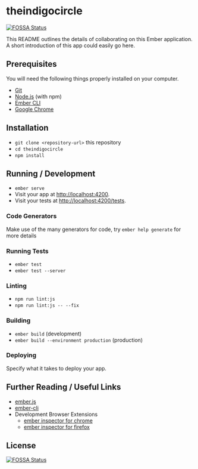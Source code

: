 # theindigocircle
[![FOSSA Status](https://app.fossa.io/api/projects/git%2Bgithub.com%2Fgrrakesh4769%2Ftheindigocircle.svg?type=shield)](https://app.fossa.io/projects/git%2Bgithub.com%2Fgrrakesh4769%2Ftheindigocircle?ref=badge_shield)


This README outlines the details of collaborating on this Ember application.
A short introduction of this app could easily go here.

## Prerequisites

You will need the following things properly installed on your computer.

* [Git](https://git-scm.com/)
* [Node.js](https://nodejs.org/) (with npm)
* [Ember CLI](https://ember-cli.com/)
* [Google Chrome](https://google.com/chrome/)

## Installation

* `git clone <repository-url>` this repository
* `cd theindigocircle`
* `npm install`

## Running / Development

* `ember serve`
* Visit your app at [http://localhost:4200](http://localhost:4200).
* Visit your tests at [http://localhost:4200/tests](http://localhost:4200/tests).

### Code Generators

Make use of the many generators for code, try `ember help generate` for more details

### Running Tests

* `ember test`
* `ember test --server`

### Linting

* `npm run lint:js`
* `npm run lint:js -- --fix`

### Building

* `ember build` (development)
* `ember build --environment production` (production)

### Deploying

Specify what it takes to deploy your app.

## Further Reading / Useful Links

* [ember.js](https://emberjs.com/)
* [ember-cli](https://ember-cli.com/)
* Development Browser Extensions
  * [ember inspector for chrome](https://chrome.google.com/webstore/detail/ember-inspector/bmdblncegkenkacieihfhpjfppoconhi)
  * [ember inspector for firefox](https://addons.mozilla.org/en-US/firefox/addon/ember-inspector/)


## License
[![FOSSA Status](https://app.fossa.io/api/projects/git%2Bgithub.com%2Fgrrakesh4769%2Ftheindigocircle.svg?type=large)](https://app.fossa.io/projects/git%2Bgithub.com%2Fgrrakesh4769%2Ftheindigocircle?ref=badge_large)